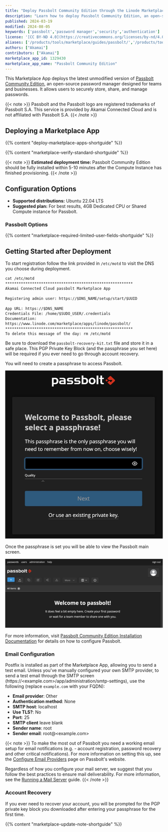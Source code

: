 ```yaml
---
title: "Deploy Passbolt Community Edition through the Linode Marketplace"
description: "Learn how to deploy Passbolt Community Edition, an open-source password manager, on the Akamai cloud computing platform."
published: 2024-03-19
modified: 2024-08-05
keywords: ['passbolt','password manager','security','authentication']
license: '[CC BY-ND 4.0](https://creativecommons.org/licenses/by-nd/4.0)'
aliases: ['/products/tools/marketplace/guides/passbolt/','/products/tools/marketplace/guides/deploy-passbolt-through-the-linode-marketplace/']
authors: ["Akamai"]
contributors: ["Akamai"]
marketplace_app_id: 1329430
marketplace_app_name: "Passbolt Community Edition"
---
```


This Marketplace App deploys the latest unmodified version of [Passbolt Community Edition](https://github.com/passbolt/passbolt_api), an open-source password manager designed for teams and businesses. It allows users to securely store, share, and manage passwords.

{{< note >}}
Passbolt and the Passbolt logo are registered trademarks of Passbolt S.A.
This service is provided by Akamai Connected Cloud and is not affiliated with Passbolt S.A.
{{< /note >}}

## Deploying a Marketplace App

{{% content "deploy-marketplace-apps-shortguide" %}}

{{% content "marketplace-verify-standard-shortguide" %}}

{{< note >}}
**Estimated deployment time:** Passbolt Community Edition should be fully installed within 5-10 minutes after the Compute Instance has finished provisioning.
{{< /note >}}

## Configuration Options

- **Supported distributions:** Ubuntu 22.04 LTS
- **Suggested plan:** For best results, 4GB Dedicated CPU or Shared Compute instance for Passbolt.

### Passbolt Options

{{% content "marketplace-required-limited-user-fields-shortguide" %}}

## Getting Started after Deployment

To start registration follow the link provided in `/etc/motd` to visit the DNS you choose during deployment.

```output
cat /etc/motd
*********************************************************
Akamai Connected Cloud passbolt Marketplace App

Registering admin user: https://$DNS_NAME/setup/start/$UUID

App URL: https://$DNS_NAME
Credentials File: /home/$SUDO_USER/.credentials
Documentation: https://www.linode.com/marketplace/apps/linode/passbolt/
*********************************************************
To delete this message of the day: rm /etc/motd
```

Be sure to download the `passbolt-recovery-kit.txt` file and store it in a safe place. This PGP Private Key Block  (and the passphrase you set here) will be required if you ever need to go through account recovery.

You will need to create a passphrase to access Passbolt.

![Screenshot of Passbolt Community Edition passphrase](passphrase_screen.jpg)

Once the passphrase is set you will be able to view the Passbolt main screen.

![Screenshot of Passbolt Community Edition main screen](passbolt_mainscreen.jpg)

For more information, visit [Passbolt Community Edition Installation Documentation](https://help.passbolt.com/hosting/install/ce/ubuntu/ubuntu.html) for details on how to configure Passbolt.

### Email Configuration

Postfix is installed as part of the Marketplace App, allowing you to send a test email. Unless you've manually configured your own SMTP provider, to send a test email through the SMTP screen (https://<example.com>/app/administration/smtp-settings), use the following (replace `example.com` with your FQDN):

* **Email provider**: Other
* **Authentication method**: None
* **SMTP host**: localhost
* **Use TLS?**: No
* **Port**: 25
* **SMTP client** leave blank
* **Sender name**: root
* **Sender email**: root@<example.com>

{{< note >}}
To make the most out of Passbolt you need a working email setup for email notifications (e.g. - account registration, password recovery and other critical notifications). For more information on setting this up, see the [Configure Email Providers](https://help.passbolt.com/configure/email/setup) page on Passbolt's website.

Regardless of how you configure your mail server, we suggest that you follow the best practices to ensure mail deliverability. For more information, see the [Running a Mail Server](https://www.linode.com/docs/guides/running-a-mail-server/) guide.
{{< /note >}}

### Account Recovery
If you ever need to recover your account, you will be prompted for the PGP private key block you downloaded after entering your passphrase for the first time.

{{% content "marketplace-update-note-shortguide" %}}
